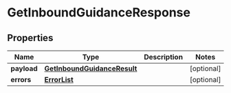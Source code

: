 # GetInboundGuidanceResponse

## Properties
Name | Type | Description | Notes
------------ | ------------- | ------------- | -------------
**payload** | [**GetInboundGuidanceResult**](GetInboundGuidanceResult.md) |  |  [optional]
**errors** | [**ErrorList**](ErrorList.md) |  |  [optional]
